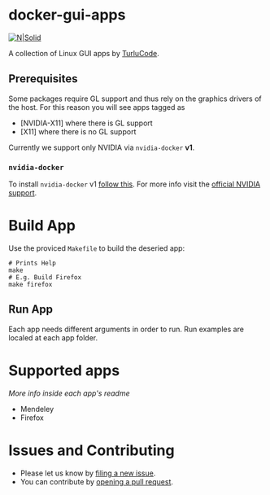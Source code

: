# docker-gui-apps
[![N|Solid](http://turlucode.com/wp-content/uploads/2017/10/turlucode_.png)](http://turlucode.com/)

A collection of Linux GUI apps by [TurluCode](http://turlucode.com).

## Prerequisites

Some packages require GL support and thus rely on the graphics drivers of the host. For this reason you will see apps tagged as
 - [NVIDIA-X11] where there is GL support
 - [X11] where there is no GL support

 Currently we support only NVIDIA via `nvidia-docker` __v1__.

### `nvidia-docker`

To install `nvidia-docker` v1 [follow this](https://github.com/turlucode/ros-docker-gui/blob/master/Readme.md#nvidia-graphics-card). For more info visit the [official NVIDIA support](https://github.com/NVIDIA/nvidia-docker).

# Build App

Use the proviced `Makefile` to build the deseried app:
````
# Prints Help
make
# E.g. Build Firefox
make firefox
````

## Run App

Each app needs different arguments in order to run. Run examples are localed at each app folder.

# Supported apps

_More info inside each app's readme_

- Mendeley
- Firefox

# Issues and Contributing
  - Please let us know by [filing a new 
issue](https://github.com/turlucode/ros-docker-gui/issues/new).
  - You can contribute by [opening a pull 
request](https://github.com/turlucode/ros-docker-gui/compare).